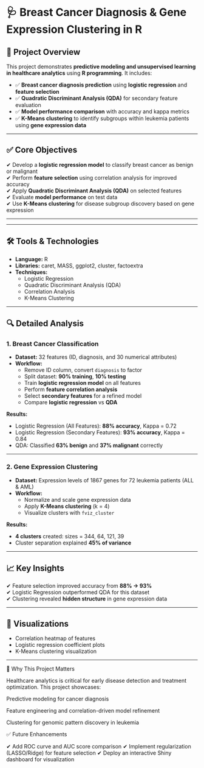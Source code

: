 # 🩺 Breast Cancer Diagnosis & Gene Expression Clustering in R

## 📌 Project Overview
This project demonstrates **predictive modeling and unsupervised learning in healthcare analytics** using **R programming**. It includes:

- ✅ **Breast cancer diagnosis prediction** using **logistic regression** and **feature selection**
- ✅ **Quadratic Discriminant Analysis (QDA)** for secondary feature evaluation
- ✅ **Model performance comparison** with accuracy and kappa metrics
- ✅ **K-Means clustering** to identify subgroups within leukemia patients using **gene expression data**

---

## ✅ Core Objectives
✔ Develop a **logistic regression model** to classify breast cancer as benign or malignant  
✔ Perform **feature selection** using correlation analysis for improved accuracy  
✔ Apply **Quadratic Discriminant Analysis (QDA)** on selected features  
✔ Evaluate **model performance** on test data  
✔ Use **K-Means clustering** for disease subgroup discovery based on gene expression  

---


---

## 🛠 Tools & Technologies
- **Language:** R
- **Libraries:** caret, MASS, ggplot2, cluster, factoextra
- **Techniques:**  
  - Logistic Regression  
  - Quadratic Discriminant Analysis (QDA)  
  - Correlation Analysis  
  - K-Means Clustering  

---

## 🔍 Detailed Analysis

### **1. Breast Cancer Classification**
- **Dataset:** 32 features (ID, diagnosis, and 30 numerical attributes)
- **Workflow:**
  - Remove ID column, convert `diagnosis` to factor
  - Split dataset: **90% training**, **10% testing**
  - Train **logistic regression model** on all features
  - Perform **feature correlation analysis**
  - Select **secondary features** for a refined model
  - Compare **logistic regression** vs **QDA**

**Results:**
- Logistic Regression (All Features): **88% accuracy**, Kappa = 0.72  
- Logistic Regression (Secondary Features): **93% accuracy**, Kappa = 0.84  
- QDA: Classified **63% benign** and **37% malignant** correctly  

---

### **2. Gene Expression Clustering**
- **Dataset:** Expression levels of 1867 genes for 72 leukemia patients (ALL & AML)
- **Workflow:**
  - Normalize and scale gene expression data
  - Apply **K-Means clustering** (k = 4)
  - Visualize clusters with `fviz_cluster`

**Results:**
- **4 clusters** created: sizes = 344, 64, 121, 39  
- Cluster separation explained **45% of variance**  

---

## 📈 Key Insights
✔ Feature selection improved accuracy from **88% → 93%**  
✔ Logistic Regression outperformed QDA for this dataset  
✔ Clustering revealed **hidden structure** in gene expression data  

---

## 📸 Visualizations
- Correlation heatmap of features  
- Logistic regression coefficient plots  
- K-Means clustering visualization  

---
📢 Why This Project Matters

Healthcare analytics is critical for early disease detection and treatment optimization.
This project showcases:

Predictive modeling for cancer diagnosis

Feature engineering and correlation-driven model refinement

Clustering for genomic pattern discovery in leukemia

✅ Future Enhancements

✔ Add ROC curve and AUC score comparison
✔ Implement regularization (LASSO/Ridge) for feature selection
✔ Deploy an interactive Shiny dashboard for visualization
